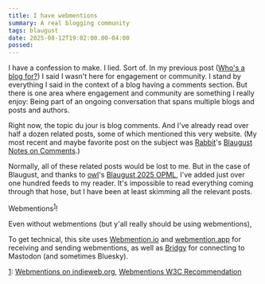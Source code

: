 ```yaml
---
title: I have webmentions
summary: A real blogging community
tags: blaugust
date: 2025-08-12T19:02:00.00-04:00
possed: 
---
```


I have a confession to make. I lied. Sort of. In my previous post (<a class="u-in-reply-to" href="https://cobb.land/posts/whos-a-blog-for/">Who's a blog for?</a>) I said I wasn't here for engagement or community. I stand by everything I said in the context of a blog having a comments section. But there is one area where engagement and community are something I really enjoy: Being part of an ongoing conversation that spans multiple blogs and posts and authors.

Right now, the topic du jour is blog comments. And I've already read over half a dozen related posts, some of which mentioned this very website. (My most recent and maybe favorite post on the subject was [Rabbit](https://jackalope.city/)'s [Blaugust Notes on Comments](https://talk.jackalope.city/talk/blaugust-notes-on-comments/).)

Normally, all of these related posts would be lost to me. But in the case of Blaugust, and thanks to [owl](https://godless-internets.org/about)'s [Blaugust 2025 OPML](https://godless-internets.org/2025/08/01/blaugust-2025-opml), I've added just over one hundred feeds to my reader. It's impossible to read everything coming through that hose, but I have been at least skimming all the relevant posts.

Webmentions<sup><a href=#1down id="1up">1</a></sup>!

Even without webmentions (but y'all really should be using webmentions),

To get technical, this site uses [Webmention.io](https://webmention.io/) and [webmention.app](https://webmention.app/) for receiving and sending webmentions, as well as [Bridgy](https://brid.gy/) for connecting to Mastodon (and sometimes Bluesky).

<p class="note"><a href="#1up" id="1down">1</a>: <a href="https://indieweb.org/Webmention">Webmentions on indieweb.org</a>, <a href="https://www.w3.org/TR/webmention/">Webmentions W3C Recommendation</a></p>